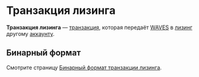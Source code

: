 # Транзакция лизинга

**Транзакция лизинга** — [транзакция](/ru/blockchain/transaction.md), которая передаёт [WAVES](/ru/blockchain/token/waves.md) в [лизинг](/ru/blockchain/leasing.md) другому [аккаунту](/ru/blockchain/account.md).

## Бинарный формат

Смотрите страницу [Бинарный формат транзакции лизинга](/ru/blockchain/binary-format/transaction-binary-format/leasing-transaction-binary-format.md).
